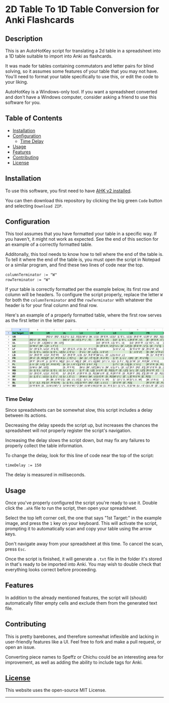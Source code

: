 # 2D Table To 1D Table Conversion for Anki Flashcards

## Description 

This is an AutoHotKey script for translating a 2d table in a spreadsheet into a 1D table suitable to import into Anki as 
flashcards. 

It was made for tables containing commutators and letter pairs for blind solving, so it assumes some features of your table that you may not have. You'll need to format your table specifically to use this, or edit the code to your liking. 

AutoHotKey is a Windows-only tool. If you want a spreadsheet converted and don't have a Windows computer, consider asking a friend to use this software for you. 

## Table of Contents

* [Installation](#installation)
* [Configuration](#configuration)
    * [Time Delay](#time-delay)
* [Usage](#usage)
* [Features](#features)
* [Contributing](#contributing)
* [License](#license)

## Installation

To use this software, you first need to have [AHK v2 installed](https://www.autohotkey.com/docs/v2/howto/Install.htm). 

You can then download this repository by clicking the big green `Code` button and selecting `Download ZIP`. 

## Configuration

This tool assumes that you have formatted your table in a specific way. If you haven't, it might not work as expected. See the end of this section for an example of a correctly formatted table. 

Additonally, this tool needs to know how to tell where the end of the table is. To tell it where the end of the table is, you must open the script in Notepad or a similar program, and find these two lines of code near the top. 

```
columnTerminator := "W"
rowTerminator := "W"
```

If your table is correctly formatted per the example below, its first row and column will be headers. To configure the script properly, replace the letter `W` for both the `columnTerminator` and the `rowTerminator` with whatever the header is for your final column and final row.

Here's an example of a properly formatted table, where the first row serves as the first letter in the letter pairs.  

![Example Table](media/example_table.png)

### Time Delay

Since spreadsheets can be somewhat slow, this script includes a delay between its actions. 

Decreasing the delay speeds the script up, but increases the chances the spreadsheet will not properly register the script's navigation. 

Increasing the delay slows the script down, but may fix any failures to properly collect the table information. 

To change the delay, look for this line of code near the top of the script:

```
timeDelay := 150
```

The delay is measured in milliseconds.

## Usage 

Once you've properly configured the script you're ready to use it. Double click the `.ahk` file to run the script, then open your spreadsheet. 

Select the top left corner cell, the one that says "1st Target:" in the example image, and press the `1` key on your keyboard. This will activate the script, prompting it to automatically scan and copy your table using the arrow keys. 

Don't navigate away from your spreadsheet at this time. To cancel the scan, press `Esc`.

Once the script is finished, it will generate a `.txt` file in the folder it's stored in that's ready to be imported into Anki. You may wish to double check that everything looks correct before proceeding.

## Features

In addition to the already mentioned features, the script will (should) automatically filter empty cells and exclude them from the generated text file. 

## Contributing

This is pretty barebones, and therefore somewhat inflexible and lacking in user-friendly features like a UI. Feel free to fork and make a pull request, or open an issue. 

Converting piece names to Speffz or Chichu could be an interesting area for improvement, as well as adding the ability to include tags for Anki. 

## [License](./LICENSE)
This website uses the open-source MIT License.

--- 
